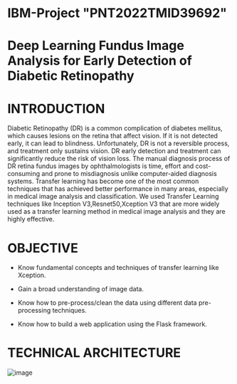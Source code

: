 # IBM-Project "PNT2022TMID39692"
# Deep Learning Fundus Image Analysis for Early Detection of Diabetic Retinopathy
# INTRODUCTION
 Diabetic Retinopathy (DR) is a common complication of diabetes mellitus, which causes lesions on the retina that affect vision. If it is not detected early, it can lead to blindness. Unfortunately, DR is not a reversible process, and treatment only sustains vision. DR early detection and treatment can significantly reduce the risk of vision loss. The manual diagnosis process of DR retina fundus images by ophthalmologists is time, effort and cost-consuming and prone to misdiagnosis unlike computer-aided diagnosis systems. 
Transfer learning has become one of the most common techniques that has achieved better performance in many areas, especially in medical image analysis and classification. We used Transfer Learning techniques like Inception V3,Resnet50,Xception V3 that are more widely used as a transfer learning method in medical image analysis and they are highly effective.
# OBJECTIVE
* Know fundamental concepts and techniques of transfer learning like Xception.

* Gain a broad understanding of image data.

* Know how to pre-process/clean the data using different data pre-processing techniques.

* Know how to build a web application using the Flask framework. 

# TECHNICAL ARCHITECTURE
![image](https://user-images.githubusercontent.com/113235181/202856321-45c7f265-6ee9-422e-8682-2c1dbe294230.png)
